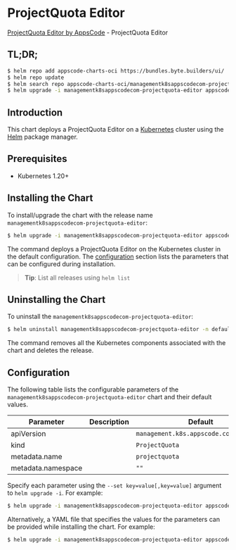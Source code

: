 # ProjectQuota Editor

[ProjectQuota Editor by AppsCode](https://appscode.com) - ProjectQuota Editor

## TL;DR;

```bash
$ helm repo add appscode-charts-oci https://bundles.byte.builders/ui/
$ helm repo update
$ helm search repo appscode-charts-oci/managementk8sappscodecom-projectquota-editor --version=v0.5.0
$ helm upgrade -i managementk8sappscodecom-projectquota-editor appscode-charts-oci/managementk8sappscodecom-projectquota-editor -n default --create-namespace --version=v0.5.0
```

## Introduction

This chart deploys a ProjectQuota Editor on a [Kubernetes](http://kubernetes.io) cluster using the [Helm](https://helm.sh) package manager.

## Prerequisites

- Kubernetes 1.20+

## Installing the Chart

To install/upgrade the chart with the release name `managementk8sappscodecom-projectquota-editor`:

```bash
$ helm upgrade -i managementk8sappscodecom-projectquota-editor appscode-charts-oci/managementk8sappscodecom-projectquota-editor -n default --create-namespace --version=v0.5.0
```

The command deploys a ProjectQuota Editor on the Kubernetes cluster in the default configuration. The [configuration](#configuration) section lists the parameters that can be configured during installation.

> **Tip**: List all releases using `helm list`

## Uninstalling the Chart

To uninstall the `managementk8sappscodecom-projectquota-editor`:

```bash
$ helm uninstall managementk8sappscodecom-projectquota-editor -n default
```

The command removes all the Kubernetes components associated with the chart and deletes the release.

## Configuration

The following table lists the configurable parameters of the `managementk8sappscodecom-projectquota-editor` chart and their default values.

|     Parameter      | Description |                      Default                      |
|--------------------|-------------|---------------------------------------------------|
| apiVersion         |             | <code>management.k8s.appscode.com/v1alpha1</code> |
| kind               |             | <code>ProjectQuota</code>                         |
| metadata.name      |             | <code>projectquota</code>                         |
| metadata.namespace |             | <code>""</code>                                   |


Specify each parameter using the `--set key=value[,key=value]` argument to `helm upgrade -i`. For example:

```bash
$ helm upgrade -i managementk8sappscodecom-projectquota-editor appscode-charts-oci/managementk8sappscodecom-projectquota-editor -n default --create-namespace --version=v0.5.0 --set apiVersion=management.k8s.appscode.com/v1alpha1
```

Alternatively, a YAML file that specifies the values for the parameters can be provided while
installing the chart. For example:

```bash
$ helm upgrade -i managementk8sappscodecom-projectquota-editor appscode-charts-oci/managementk8sappscodecom-projectquota-editor -n default --create-namespace --version=v0.5.0 --values values.yaml
```
